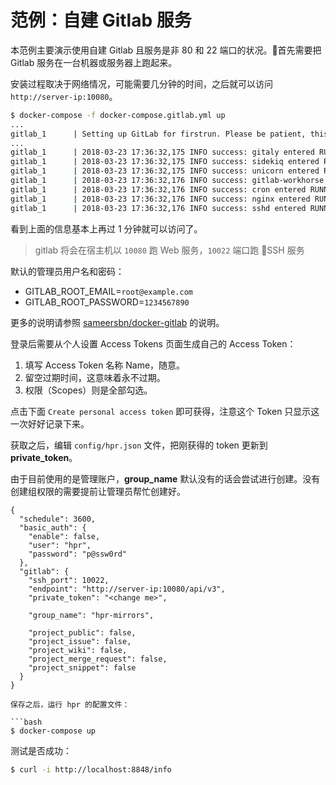 # 范例：自建 Gitlab 服务

本范例主要演示使用自建 Gitlab 且服务是非 80 和 22 端口的状况。首先需要把 Gitlab 服务在一台机器或服务器上跑起来。

安装过程取决于网络情况，可能需要几分钟的时间，之后就可以访问 `http://server-ip:10080`。

```bash
$ docker-compose -f docker-compose.gitlab.yml up
...
gitlab_1      | Setting up GitLab for firstrun. Please be patient, this could take a while...
...
gitlab_1      | 2018-03-23 17:36:32,175 INFO success: gitaly entered RUNNING state, process has stayed up for > than 1 seconds (startsecs)
gitlab_1      | 2018-03-23 17:36:32,175 INFO success: sidekiq entered RUNNING state, process has stayed up for > than 1 seconds (startsecs)
gitlab_1      | 2018-03-23 17:36:32,175 INFO success: unicorn entered RUNNING state, process has stayed up for > than 1 seconds (startsecs)
gitlab_1      | 2018-03-23 17:36:32,176 INFO success: gitlab-workhorse entered RUNNING state, process has stayed up for > than 1 seconds (startsecs)
gitlab_1      | 2018-03-23 17:36:32,176 INFO success: cron entered RUNNING state, process has stayed up for > than 1 seconds (startsecs)
gitlab_1      | 2018-03-23 17:36:32,176 INFO success: nginx entered RUNNING state, process has stayed up for > than 1 seconds (startsecs)
gitlab_1      | 2018-03-23 17:36:32,176 INFO success: sshd entered RUNNING state, process has stayed up for > than 1 seconds (startsecs)
```

看到上面的信息基本上再过 1 分钟就可以访问了。

> gitlab 将会在宿主机以 `10080` 跑 Web 服务，`10022` 端口跑 SSH 服务

默认的管理员用户名和密码：

- GITLAB_ROOT_EMAIL=`root@example.com`
- GITLAB_ROOT_PASSWORD=`1234567890`

更多的说明请参照 [sameersbn/docker-gitlab](https://github.com/sameersbn/docker-gitlab) 的说明。

登录后需要从个人设置 Access Tokens 页面生成自己的 Access Token：

1. 填写 Access Token 名称 Name，随意。
2. 留空过期时间，这意味着永不过期。
3. 权限（Scopes）则是全部勾选。

点击下面 `Create personal access token` 即可获得，注意这个 Token 只显示这一次好好记录下来。

获取之后，编辑 `config/hpr.json` 文件，把刚获得的 token 更新到 **private_token**。

由于目前使用的是管理账户，**group_name** 默认没有的话会尝试进行创建。没有创建组权限的需要提前让管理员帮忙创建好。

```
{
  "schedule": 3600,
  "basic_auth": {
    "enable": false,
    "user": "hpr",
    "password": "p@ssw0rd"
  },
  "gitlab": {
    "ssh_port": 10022,
    "endpoint": "http://server-ip:10080/api/v3",
    "private_token": "<change me>",

    "group_name": "hpr-mirrors",

    "project_public": false,
    "project_issue": false,
    "project_wiki": false,
    "project_merge_request": false,
    "project_snippet": false
  }
}

保存之后，运行 hpr 的配置文件：

```bash
$ docker-compose up
```

测试是否成功：


```bash
$ curl -i http://localhost:8848/info
```
